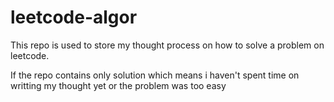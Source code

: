 # leetcode-algor
This repo is used to store my thought process on how to solve a problem on leetcode.

If the repo contains only solution which means i haven't spent time on writting my thought yet or the problem was too easy

